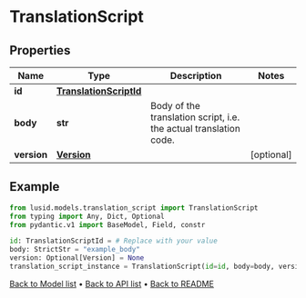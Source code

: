 # TranslationScript

## Properties
Name | Type | Description | Notes
------------ | ------------- | ------------- | -------------
**id** | [**TranslationScriptId**](TranslationScriptId.md) |  | 
**body** | **str** | Body of the translation script, i.e. the actual translation code. | 
**version** | [**Version**](Version.md) |  | [optional] 
## Example

```python
from lusid.models.translation_script import TranslationScript
from typing import Any, Dict, Optional
from pydantic.v1 import BaseModel, Field, constr

id: TranslationScriptId = # Replace with your value
body: StrictStr = "example_body"
version: Optional[Version] = None
translation_script_instance = TranslationScript(id=id, body=body, version=version)

```

[Back to Model list](../README.md#documentation-for-models) &#8226; [Back to API list](../README.md#documentation-for-api-endpoints) &#8226; [Back to README](../README.md)

